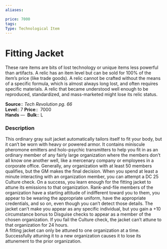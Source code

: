 ```yaml
---
aliases: 

price: 7000
tags: 
Type: Technological Item
---
```


# Fitting Jacket

These rare items are bits of lost technology or unique items less powerful than artifacts. A relic has an item level but can be sold for 100% of the item’s price (like trade goods). A relic cannot be crafted without the means of a specific formula, which is almost always long lost, and often requires specific materials. A relic that became understood well enough to be reproduced, standardized, and mass-marketed might lose its relic status.


**Source**:: _Tech Revolution pg. 66_  
**Level**:: 7
**Price**::  7000  
**Hands** — 
**Bulk**:: L

### Description

This ordinary gray suit jacket automatically tailors itself to fit your body, but it can’t be worn with heavy or powered armor. It contains miniscule pheromone emitters and holo-psychic transmitters to help you fit in as an ordinary member of any fairly large organization where the members don’t all know one another well, like a mercenary company or employees in a corporate office. Generally, any organization with at least 50 members qualifies, but the GM makes the final decision. When you spend at least a minute interacting with an organization member, you can attempt a DC 25 Culture check. On a success, you learn enough for the fitting jacket to attune its emissions to that organization. Rank-and-file members of the organization have a starting attitude of indifferent toward you to them, you appear to be wearing the appropriate uniform, have the appropriate credentials, and so on, even though you can’t detect those details. The jacket can’t make you appear as any specific individual, but you gain a +10 circumstance bonus to Disguise checks to appear as a member of the chosen organization. If you fail the Culture check, the jacket can’t attune to that organization for 24 hours.  
A fitting jacket can only be attuned to one organization at a time. Successfully attuning it to a new organization causes it to lose its attunement to the prior organization.
